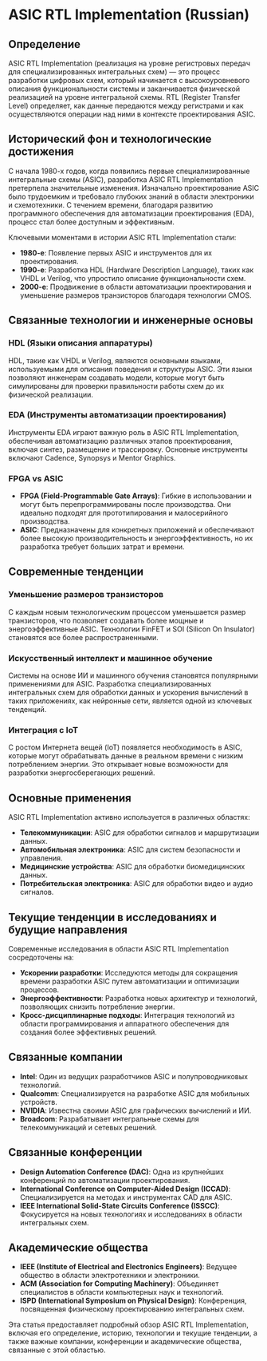 # ASIC RTL Implementation (Russian)

## Определение

ASIC RTL Implementation (реализация на уровне регистровых передач для специализированных интегральных схем) — это процесс разработки цифровых схем, который начинается с высокоуровневого описания функциональности системы и заканчивается физической реализацией на уровне интегральной схемы. RTL (Register Transfer Level) определяет, как данные передаются между регистрами и как осуществляются операции над ними в контексте проектирования ASIC.

## Исторический фон и технологические достижения

С начала 1980-х годов, когда появились первые специализированные интегральные схемы (ASIC), разработка ASIC RTL Implementation претерпела значительные изменения. Изначально проектирование ASIC было трудоемким и требовало глубоких знаний в области электроники и схемотехники. С течением времени, благодаря развитию программного обеспечения для автоматизации проектирования (EDA), процесс стал более доступным и эффективным.

Ключевыми моментами в истории ASIC RTL Implementation стали:

- **1980-е**: Появление первых ASIC и инструментов для их проектирования.
- **1990-е**: Разработка HDL (Hardware Description Language), таких как VHDL и Verilog, что упростило описание функциональности схем.
- **2000-е**: Продвижение в области автоматизации проектирования и уменьшение размеров транзисторов благодаря технологии CMOS.

## Связанные технологии и инженерные основы

### HDL (Языки описания аппаратуры)

HDL, такие как VHDL и Verilog, являются основными языками, используемыми для описания поведения и структуры ASIC. Эти языки позволяют инженерам создавать модели, которые могут быть симулированы для проверки правильности работы схем до их физической реализации.

### EDA (Инструменты автоматизации проектирования)

Инструменты EDA играют важную роль в ASIC RTL Implementation, обеспечивая автоматизацию различных этапов проектирования, включая синтез, размещение и трассировку. Основные инструменты включают Cadence, Synopsys и Mentor Graphics.

### FPGA vs ASIC

- **FPGA (Field-Programmable Gate Arrays)**: Гибкие в использовании и могут быть перепрограммированы после производства. Они идеально подходят для прототипирования и малосерийного производства.
- **ASIC**: Предназначены для конкретных приложений и обеспечивают более высокую производительность и энергоэффективность, но их разработка требует больших затрат и времени.

## Современные тенденции

### Уменьшение размеров транзисторов

С каждым новым технологическим процессом уменьшается размер транзисторов, что позволяет создавать более мощные и энергоэффективные ASIC. Технологии FinFET и SOI (Silicon On Insulator) становятся все более распространенными.

### Искусственный интеллект и машинное обучение

Системы на основе ИИ и машинного обучения становятся популярными применениями для ASIC. Разработка специализированных интегральных схем для обработки данных и ускорения вычислений в таких приложениях, как нейронные сети, является одной из ключевых тенденций.

### Интеграция с IoT

С ростом Интернета вещей (IoT) появляется необходимость в ASIC, которые могут обрабатывать данные в реальном времени с низким потреблением энергии. Это открывает новые возможности для разработки энергосберегающих решений.

## Основные применения

ASIC RTL Implementation активно используется в различных областях:

- **Телекоммуникации**: ASIC для обработки сигналов и маршрутизации данных.
- **Автомобильная электроника**: ASIC для систем безопасности и управления.
- **Медицинские устройства**: ASIC для обработки биомедицинских данных.
- **Потребительская электроника**: ASIC для обработки видео и аудио сигналов.

## Текущие тенденции в исследованиях и будущие направления

Современные исследования в области ASIC RTL Implementation сосредоточены на:

- **Ускорении разработки**: Исследуются методы для сокращения времени разработки ASIC путем автоматизации и оптимизации процессов.
- **Энергоэффективности**: Разработка новых архитектур и технологий, позволяющих снизить потребление энергии.
- **Кросс-дисциплинарные подходы**: Интеграция технологий из области программирования и аппаратного обеспечения для создания более эффективных решений.

## Связанные компании

- **Intel**: Один из ведущих разработчиков ASIC и полупроводниковых технологий.
- **Qualcomm**: Специализируется на разработке ASIC для мобильных устройств.
- **NVIDIA**: Известна своими ASIC для графических вычислений и ИИ.
- **Broadcom**: Разрабатывает интегральные схемы для телекоммуникаций и сетевых решений.

## Связанные конференции

- **Design Automation Conference (DAC)**: Одна из крупнейших конференций по автоматизации проектирования.
- **International Conference on Computer-Aided Design (ICCAD)**: Специализируется на методах и инструментах CAD для ASIC.
- **IEEE International Solid-State Circuits Conference (ISSCC)**: Фокусируется на новых технологиях и исследованиях в области интегральных схем.

## Академические общества

- **IEEE (Institute of Electrical and Electronics Engineers)**: Ведущее общество в области электротехники и электроники.
- **ACM (Association for Computing Machinery)**: Объединяет специалистов в области компьютерных наук и технологий.
- **ISPD (International Symposium on Physical Design)**: Конференция, посвященная физическому проектированию интегральных схем.

Эта статья предоставляет подробный обзор ASIC RTL Implementation, включая его определение, историю, технологии и текущие тенденции, а также важные компании, конференции и академические общества, связанные с этой областью.